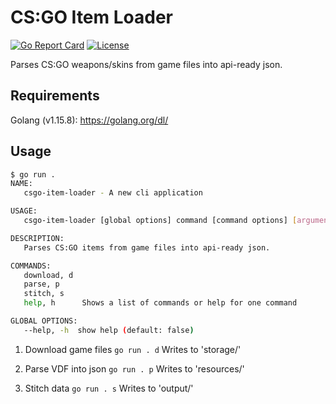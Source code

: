 # CS:GO Item Loader

[![Go Report Card](https://goreportcard.com/badge/github.com/JRaams/csgo-item-loader)](https://goreportcard.com/report/github.com/JRaams/csgo-item-loader) [![License](https://img.shields.io/badge/license-MIT-brightgreen)](./LICENSE)

Parses CS:GO weapons/skins from game files into api-ready json.

## Requirements

Golang (v1.15.8): https://golang.org/dl/

## Usage

```bash
$ go run .
NAME:
   csgo-item-loader - A new cli application

USAGE:
   csgo-item-loader [global options] command [command options] [arguments...]

DESCRIPTION:
   Parses CS:GO items from game files into api-ready json.

COMMANDS:
   download, d
   parse, p
   stitch, s
   help, h      Shows a list of commands or help for one command

GLOBAL OPTIONS:
   --help, -h  show help (default: false)
```

1. Download game files
   `go run . d`
   Writes to 'storage/'

2. Parse VDF into json
   `go run . p`
   Writes to 'resources/'

3. Stitch data
   `go run . s`
   Writes to 'output/'
